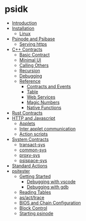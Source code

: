 # psidk

- [Introduction](README.md)
- [Installation]()
  - [Linux](linux.md)
- [Psinode and Psibase](psibase/README.md)
  - [Serving https](psibase/https.md)
- [C++ Contracts]()
  - [Basic Contract](cpp-contract/basic/README.md)
  - [Minimal UI](cpp-contract/minimal-ui/README.md)
  - [Calling Others](cpp-contract/calling/README.md)
  - [Recursion]()
  - [Debugging]()
  - [Reference]()
    - [Contracts and Events](cpp-contract/reference/contracts-events.md)
    - [Table](cpp-contract/reference/table.md)
    - [Web Services](cpp-contract/reference/web-services.md)
    - [Magic Numbers](cpp-contract/reference/magic-numbers.md)
    - [Native Functions](cpp-contract/reference/native-functions.md)
- [Rust Contracts]()
- [HTTP and Javascript](http.md)
    - [Applets](applet/applets.md)
    - [Inter applet communication](applet/inter-applet-communication.md)
    - [Action scripts](applet/action-scripts.md)
- [System Contracts]()
  - [transact-sys](system-contract/transact-sys.md)
  - [common-sys](system-contract/common-sys.md)
  - [proxy-sys](system-contract/proxy-sys.md)
  - [psispace-sys](system-contract/psispace-sys.md)
- [Standard Actions](standards/actions.md)
- [psitester]()
  - [Getting Started]()
    - [Debugging with vscode]()
    - [Debugging with gdb]()
  - [Reading Tables]()
  - [as/act/trace]()
  - [BIOS and Chain Configuration]()
  - [Block Control]()
  - [Starting psinode]()
